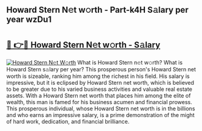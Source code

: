 ## Howard Stern N𝚎t w𝚘rth - Part-k4H S𝚊lary per year wzDu1

# <h2><a href="http://gc2hh9.nevu.top/?p=Howard+Stern">🔗 👉🔴 Howard Stern N𝚎t w𝚘rth - S𝚊lary</a></h2>

[![Howard Stern N𝚎t W𝚘rth](https://i.imgur.com/Oavwk0R.jpeg)](http://gc2hh9.nevu.top/?p=Howard+Stern)
What is Howard Stern n𝚎t w𝚘rth? What is Howard Stern s𝚊lary per year?
This prosperous person's Howard Stern net worth is sizeable, ranking him among the richest in his field. His salary is impressive, but it is eclipsed by Howard Stern net worth, which is believed to be greater due to his varied business activities and valuable real estate assets. With a Howard Stern net worth that places him among the elite of wealth, this man is famed for his business acumen and financial prowess. This prosperous individual, whose Howard Stern net worth is in the billions and who earns an impressive salary, is a prime demonstration of the might of hard work, dedication, and financial brilliance.

